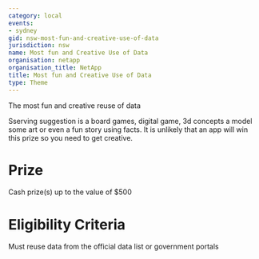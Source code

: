 ```yaml
---
category: local
events:
- sydney
gid: nsw-most-fun-and-creative-use-of-data
jurisdiction: nsw
name: Most fun and Creative Use of Data
organisation: netapp
organisation_title: NetApp
title: Most fun and Creative Use of Data
type: Theme
---
```


The most fun and creative reuse of data 

Sserving suggestion is a board games, digital game, 3d concepts a model some art or even a fun story using facts. It is unlikely that an app will win this prize so you need to get creative.

# Prize
Cash prize(s) up to the value of $500

# Eligibility Criteria
Must reuse data from the official data list or  government portals
